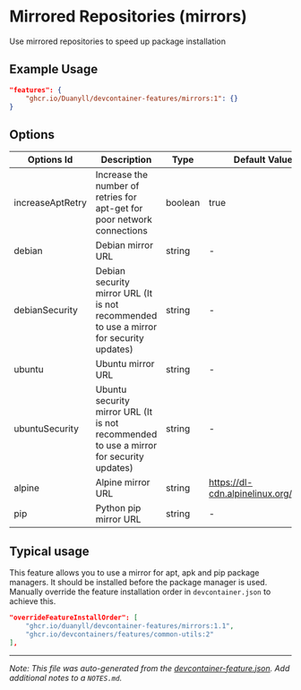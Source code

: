 
# Mirrored Repositories (mirrors)

Use mirrored repositories to speed up package installation

## Example Usage

```json
"features": {
    "ghcr.io/Duanyll/devcontainer-features/mirrors:1": {}
}
```

## Options

| Options Id | Description | Type | Default Value |
|-----|-----|-----|-----|
| increaseAptRetry | Increase the number of retries for apt-get for poor network connections | boolean | true |
| debian | Debian mirror URL | string | - |
| debianSecurity | Debian security mirror URL (It is not recommended to use a mirror for security updates) | string | - |
| ubuntu | Ubuntu mirror URL | string | - |
| ubuntuSecurity | Ubuntu security mirror URL (It is not recommended to use a mirror for security updates) | string | - |
| alpine | Alpine mirror URL | string | https://dl-cdn.alpinelinux.org/alpine |
| pip | Python pip mirror URL | string | - |

## Typical usage

This feature allows you to use a mirror for apt, apk and pip package managers. It should be installed before the package manager is used. Manually override the feature installation order in `devcontainer.json` to achieve this. 

```json
"overrideFeatureInstallOrder": [
    "ghcr.io/duanyll/devcontainer-features/mirrors:1.1",
    "ghcr.io/devcontainers/features/common-utils:2"
],
```

---

_Note: This file was auto-generated from the [devcontainer-feature.json](https://github.com/Duanyll/devcontainer-features/blob/main/src/mirrors/devcontainer-feature.json).  Add additional notes to a `NOTES.md`._
